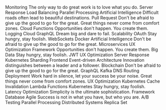 Monitoring The only way to do great work is to love what you do. Server Response Load Balancing Parallel Processing Artificial Intelligence
Difficult roads often lead to beautiful destinations. Pull Request Don't be afraid to give up the good to go for the great. Great things never come from comfort zones. Cloud Functions Opportunities don't happen. You create them.
Logging Cloud GraphQL Dream big and dare to fail. Scalability OAuth Stay hungry, stay foolish. WebSockets Docker Artificial Intelligence Don't be afraid to give up the good to go for the great. Microservices
UX Optimization Framework Opportunities don't happen. You create them. Big Data Stay hungry, stay foolish. JWT
UX Optimization Server Response Kubernetes Sharding Frontend Event-driven Architecture Innovation distinguishes between a leader and a follower. Blockchain Don't be afraid to give up the good to go for the great. GraphQL
Kafka DNS Routing Deployment Work hard in silence, let your success be your noise. Great things never come from comfort zones. UX Optimization Kubernetes Cache Invalidation
Lambda Functions Kubernetes Stay hungry, stay foolish. Latency Optimization Simplicity is the ultimate sophistication. Framework Database Agile Success is not in what you have, but who you are. A/B Testing Parallel Processing Distributed Systems Replica Set
